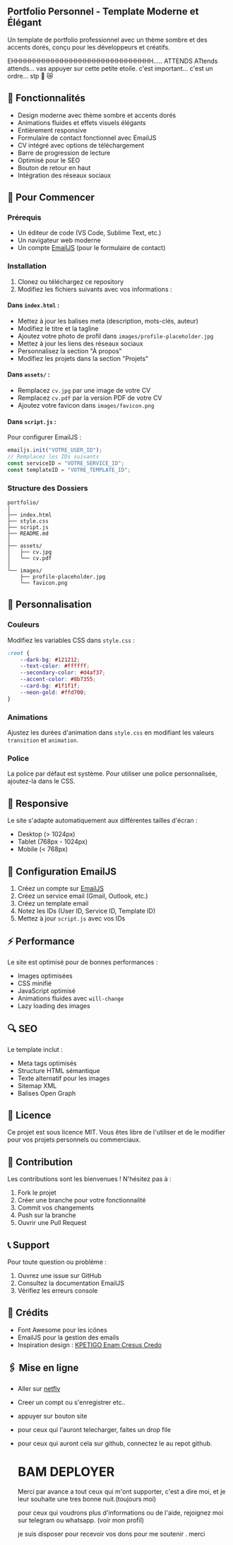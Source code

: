 ## Portfolio Personnel - Template Moderne et Élégant

Un template de portfolio professionnel avec un thème sombre et des accents dorés, conçu pour les développeurs et créatifs.

EHHHHHHHHHHHHHHHHHHHHHHHHHHHHHHH..... ATTENDS ATtends attends... vas appuyer sur cette petite etoile. c'est important... c'est un ordre... stp 🙏 😿

## 🌟 Fonctionnalités

- Design moderne avec thème sombre et accents dorés
- Animations fluides et effets visuels élégants
- Entièrement responsive
- Formulaire de contact fonctionnel avec EmailJS
- CV intégré avec options de téléchargement
- Barre de progression de lecture
- Optimisé pour le SEO
- Bouton de retour en haut
- Intégration des réseaux sociaux

## 🚀 Pour Commencer

### Prérequis

- Un éditeur de code (VS Code, Sublime Text, etc.)
- Un navigateur web moderne
- Un compte [EmailJS](https://www.emailjs.com/) (pour le formulaire de contact)

### Installation

1. Clonez ou téléchargez ce repository
2. Modifiez les fichiers suivants avec vos informations :

#### Dans `index.html` :
- Mettez à jour les balises meta (description, mots-clés, auteur)
- Modifiez le titre et la tagline
- Ajoutez votre photo de profil dans `images/profile-placeholder.jpg`
- Mettez à jour les liens des réseaux sociaux
- Personnalisez la section "À propos"
- Modifiez les projets dans la section "Projets"

#### Dans `assets/` :
- Remplacez `cv.jpg` par une image de votre CV
- Remplacez `cv.pdf` par la version PDF de votre CV
- Ajoutez votre favicon dans `images/favicon.png`

#### Dans `script.js` :
Pour configurer EmailJS :
```javascript
emailjs.init("VOTRE_USER_ID");
// Remplacez les IDs suivants
const serviceID = "VOTRE_SERVICE_ID";
const templateID = "VOTRE_TEMPLATE_ID";
```

### Structure des Dossiers

```
portfolio/
│
├── index.html
├── style.css
├── script.js
├── README.md
│
├── assets/
│   ├── cv.jpg
│   └── cv.pdf
│
└── images/
    ├── profile-placeholder.jpg
    └── favicon.png
```

## 💅 Personnalisation

### Couleurs
Modifiez les variables CSS dans `style.css` :
```css
:root {
    --dark-bg: #121212;
    --text-color: #ffffff;
    --secondary-color: #d4af37;
    --accent-color: #8b7355;
    --card-bg: #1f1f1f;
    --neon-gold: #ffd700;
}
```

### Animations
Ajustez les durées d'animation dans `style.css` en modifiant les valeurs `transition` et `animation`.

### Police
La police par défaut est système. Pour utiliser une police personnalisée, ajoutez-la dans le CSS.

## 📱 Responsive

Le site s'adapte automatiquement aux différentes tailles d'écran :
- Desktop (> 1024px)
- Tablet (768px - 1024px)
- Mobile (< 768px)

## 🔧 Configuration EmailJS

1. Créez un compte sur [EmailJS](https://www.emailjs.com/)
2. Créez un service email (Gmail, Outlook, etc.)
3. Créez un template email
4. Notez les IDs (User ID, Service ID, Template ID)
5. Mettez à jour `script.js` avec vos IDs

## ⚡ Performance

Le site est optimisé pour de bonnes performances :
- Images optimisées
- CSS minifié
- JavaScript optimisé
- Animations fluides avec `will-change`
- Lazy loading des images

## 🔍 SEO

Le template inclut :
- Meta tags optimisés
- Structure HTML sémantique
- Texte alternatif pour les images
- Sitemap XML
- Balises Open Graph

## 📄 Licence

Ce projet est sous licence MIT. Vous êtes libre de l'utiliser et de le modifier pour vos projets personnels ou commerciaux.

## 🤝 Contribution

Les contributions sont les bienvenues ! N'hésitez pas à :
1. Fork le projet
2. Créer une branche pour votre fonctionnalité
3. Commit vos changements
4. Push sur la branche
5. Ouvrir une Pull Request

## 📞 Support

Pour toute question ou problème :
1. Ouvrez une issue sur GitHub
2. Consultez la documentation EmailJS
3. Vérifiez les erreurs console

## 🙏 Crédits

- Font Awesome pour les icônes
- EmailJS pour la gestion des emails
- Inspiration design : [KPETIGO Enam Cresus Credo](https://github.com/C0LLECT10NNEURdu7)

## 🖇 Mise en ligne

- Aller sur [netfly](https://app.netlify.com/)
- Creer un compt ou s'enregistrer etc..
- appuyer sur bouton site
- pour ceux qui l'auront telecharger, faites un drop file
- pour ceux qui auront cela sur github, connectez le au repot github.
  # BAM DEPLOYER




  Merci par avance a tout ceux qui m'ont supporter, c'est a dire moi, et je leur souhaite une tres bonne nuit.(toujours moi)

  pour ceux qui voudrons plus d'informations ou de l'aide, rejoignez moi sur telegram ou whatsapp. (voir mon profil)

  je suis disposer pour recevoir vos dons pour me soutenir
   . merci 
